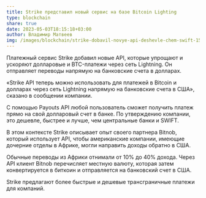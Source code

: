 ```yaml
---
title: Strike представил новый сервис на базе Bitcoin Lighting
type: blockchain
share: true
date: 2023-05-03T18:15:18+03:00
author: Владимир Матвеев
img: /images/blockchain/strike-dobavil-novye-api-deshevle-chem-swift-1536x945.jpg
---
```

Платежный сервис Strike добавил новые API, которые упрощают и ускоряют долларовые и BTC-платежи через сеть Lightning. Он отправляет переводы напрямую на банковские счета в долларах.

«Strike API теперь можно использовать для платежей в Bitcoin и долларах через сеть Lightning напрямую на банковские счета в США», сказано в сообщении компании.

С помощью Payouts API любой пользователь сможет получить платеж прямо на свой долларовый счет в банке. По утверждению компании, это дешевле, быстрее и лучше, чем центральные банки и SWIFT.

В этом контексте Strike описывает опыт своего партнера Bitnob, который использует API, чтобы американские компании, имеющие дочерние отделы в Африке, могли направить доходы обратно в США.

Обычные переводы из Африки отнимали от 10% до 40% дохода. Через API клиент Bitnob перечисляет местную валюту, которая затем конвертируется в биткоин и отправляется на банковский счет в США.

Strike предлагают более быстрые и дешевые трансграничные платежи для компаний.